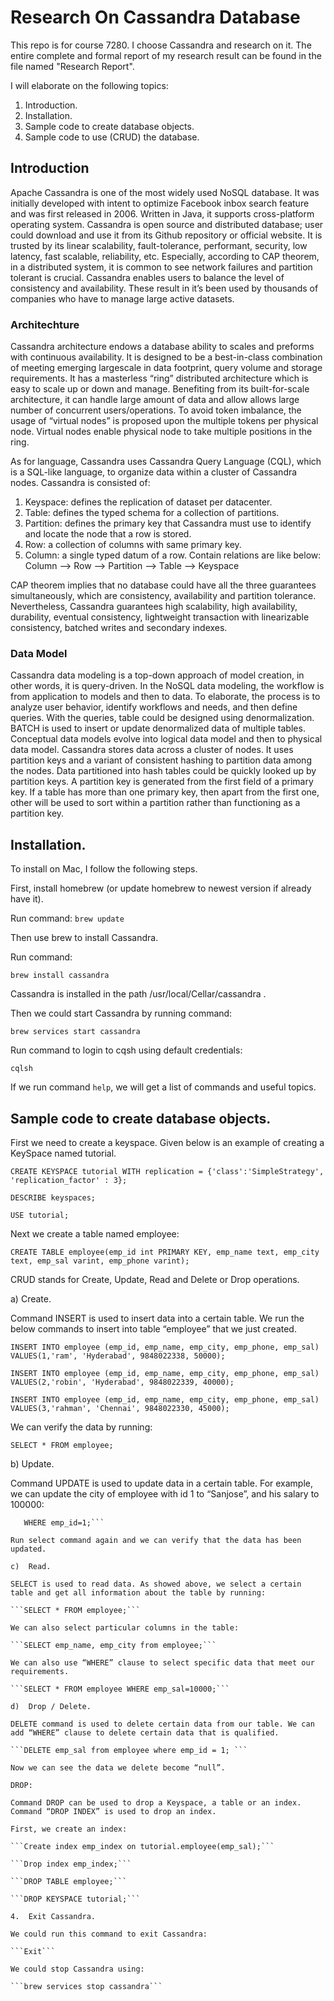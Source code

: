 # Research On Cassandra Database

This repo is for course 7280. I choose Cassandra and research on it. The entire complete and formal report of my research result can be found in the file named "Research Report".

I will elaborate on the following topics:
1. Introduction. 
2. Installation. 
3. Sample code to create database objects.
4. Sample code to use (CRUD) the database. 

## Introduction

Apache Cassandra is one of the most widely used NoSQL database. It was initially developed with intent to optimize Facebook inbox search feature and was first released in 2006. Written in Java, it supports cross-platform operating system. Cassandra is open source and distributed database; user could download and use it from its Github repository or official website. It is trusted by its linear scalability, fault-tolerance, performant, security, low latency, fast scalable, reliability, etc. Especially, according to CAP theorem, in a distributed system, it is common to see network failures and partition tolerant is crucial. Cassandra enables users to balance the level of consistency and availability. These result in it’s been used by thousands of companies who have to manage large active datasets. 

### Architechture
Cassandra architecture endows a database ability to scales and preforms with continuous availability. It is designed to be a best-in-class combination of meeting emerging largescale in data footprint, query volume and storage requirements. It has a masterless “ring” distributed architecture which is easy to scale up or down and manage. Benefiting from its built-for-scale architecture, it can handle large amount of data and allow allows large number of concurrent users/operations. To avoid token imbalance, the usage of “virtual nodes” is proposed upon the multiple tokens per physical node. Virtual nodes enable physical node to take multiple positions in the ring.

As for language, Cassandra uses Cassandra Query Language (CQL), which is a SQL-like language, to organize data within a cluster of Cassandra nodes. Cassandra is consisted of: 
1.	Keyspace: defines the replication of dataset per datacenter. 
2.	Table: defines the typed schema for a collection of partitions.
3.	Partition: defines the primary key that Cassandra must use to identify and locate the node that a row is stored. 
4.	Row: a collection of columns with same primary key.
5.	Column:  a single typed datum of a row.
Contain relations are like below:
Column --> Row --> Partition --> Table --> Keyspace

CAP theorem implies that no database could have all the three guarantees simultaneously, which are consistency, availability and partition tolerance. Nevertheless, Cassandra guarantees high scalability, high availability, durability, eventual consistency, lightweight transaction with linearizable consistency, batched writes and secondary indexes.

### Data Model
Cassandra data modeling is a top-down approach of model creation, in other words, it is query-driven. In the NoSQL data modeling, the workflow is from application to models and then to data. To elaborate, the process is to analyze user behavior, identify workflows and needs, and then define queries. With the queries, table could be designed using denormalization. BATCH is used to insert or update denormalized data of multiple tables. Conceptual data models evolve into logical data model and then to physical data model. 
Cassandra stores data across a cluster of nodes. It uses partition keys and a variant of consistent hashing to partition data among the nodes. Data partitioned into hash tables could be quickly looked up by partition keys. A partition key is generated from the first field of a primary key. If a table has more than one primary key, then apart from the first one, other will be used to sort within a partition rather than functioning as a partition key.

## Installation. 

To install on Mac, I follow the following steps. 

First, install homebrew (or update homebrew to newest version if already have it). 

Run command: 
```brew update```

Then use brew to install Cassandra. 

Run command: 

```brew install cassandra```

Cassandra is installed in the path   /usr/local/Cellar/cassandra .

Then we could start Cassandra by running command:

```brew services start cassandra```

Run command to login to cqsh using default credentials:

```cqlsh```

If we run command ```help```, we will get a list of commands and useful topics. 


## Sample code to create database objects.

First we need to create a keyspace.
Given below is an example of creating a KeySpace named tutorial. 

```CREATE KEYSPACE tutorial WITH replication = {'class':'SimpleStrategy', 'replication_factor' : 3};```

```DESCRIBE keyspaces;```

```USE tutorial;```

Next we create a table named employee:

```CREATE TABLE employee(emp_id int PRIMARY KEY, emp_name text, emp_city text, emp_sal varint, emp_phone varint);```

CRUD stands for Create, Update, Read and Delete or Drop operations.

a)	Create.

Command INSERT is used to insert data into a certain table. We run the below commands to insert into table “employee” that we just created.

```INSERT INTO employee (emp_id, emp_name, emp_city, emp_phone, emp_sal) VALUES(1,'ram', 'Hyderabad', 9848022338, 50000);```

```INSERT INTO employee (emp_id, emp_name, emp_city, emp_phone, emp_sal) VALUES(2,'robin', 'Hyderabad', 9848022339, 40000);```

```INSERT INTO employee (emp_id, emp_name, emp_city, emp_phone, emp_sal) VALUES(3,'rahman', 'Chennai', 9848022330, 45000);```

We can verify the data by running:

```SELECT * FROM employee;```

b)	Update.

Command UPDATE is used to update data in a certain table. For example, we can update the city of employee with id 1 to “Sanjose”, and his salary to 100000:

```UPDATE employee SET emp_city='Sanjose',emp_sal=100000
   WHERE emp_id=1;```

Run select command again and we can verify that the data has been updated.

c)	Read.

SELECT is used to read data. As showed above, we select a certain table and get all information about the table by running:

```SELECT * FROM employee;```

We can also select particular columns in the table:

```SELECT emp_name, emp_city from employee;```

We can also use “WHERE” clause to select specific data that meet our requirements. 

```SELECT * FROM employee WHERE emp_sal=10000;```

d)	Drop / Delete.

DELETE command is used to delete certain data from our table. We can add “WHERE” clause to delete certain data that is qualified. 

```DELETE emp_sal from employee where emp_id = 1; ```
 
Now we can see the data we delete become “null”.

DROP:

Command DROP can be used to drop a Keyspace, a table or an index. 
Command “DROP INDEX” is used to drop an index. 

First, we create an index:

```Create index emp_index on tutorial.employee(emp_sal);```

```Drop index emp_index;```

```DROP TABLE employee;```

```DROP KEYSPACE tutorial;```

4.	Exit Cassandra.

We could run this command to exit Cassandra:

```Exit```

We could stop Cassandra using:

```brew services stop cassandra```

